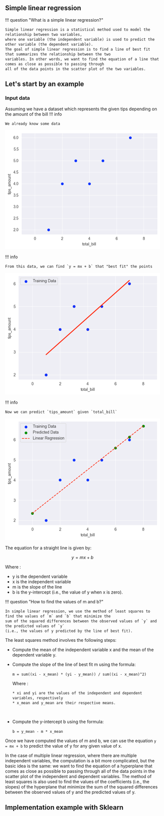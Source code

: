 ## Simple linear regression


!!! question "What is a simple linear regression?"

    Simple linear regression is a statistical method used to model the relationship between two variables, 
    where one variable (the independent variable) is used to predict the other variable (the dependent variable). 
    The goal of simple linear regression is to find a line of best fit that summarizes the relationship between the two 
    variables. In other words, we want to find the equation of a line that comes as close as possible to passing through 
    all of the data points in the scatter plot of the two variables.

## Let's start by an example
### Input data
Assuming we have a dataset which represents the given tips depending on the amount of the bill
!!! info 

    We already know some data


![img_1.png](assets/img_1.png)


!!! info 

    From this data, we can find `y = mx + b` that "best fit" the points
![img_2.png](assets/img_2.png)

!!! info 
    
    Now we can predict `tips_amount` given `total_bill`



![img_3.png](assets/img_3.png)





The equation for a straight line is given by:

$$
{y = mx + b}
$$

Where :

* y is the dependent variable 
* x is the independent variable
* m is the slope of the line
* b is the y-intercept (i.e., the value of y when x is zero).


!!! question "How to find the values of m and b?" 

    In simple linear regression, we use the method of least squares to find the values of `m` and `b` that minimize the 
    sum of the squared differences between the observed values of `y` and the predicted values of `y` 
    (i.e., the values of y predicted by the line of best fit).

The least squares method involves the following steps:

* Compute the mean of the independent variable x and the mean of the dependent variable y.
* Compute the slope of the line of best fit m using the formula: 

    `m = sum((xi - x_mean) * (yi - y_mean)) / sum((xi - x_mean)^2)`

    Where : 
  
      * xi and yi are the values of the independent and dependent variables, respectively 
      * x_mean and y_mean are their respective means.

<br>

* Compute the y-intercept b using the formula:

    `b = y_mean - m * x_mean`

Once we have computed the values of m and b, we can use the equation `y = mx + b` to predict the value of y for any 
given value of x.

In the case of multiple linear regression, where there are multiple independent variables, the computation is a bit more
complicated, but the basic idea is the same: we want to find the equation of a hyperplane that comes as close as 
possible to passing through all of the data points in the scatter plot of the independent and dependent variables. 
The method of least squares is also used to find the values of the coefficients (i.e., the slopes) of the hyperplane 
that minimize the sum of the squared differences between the observed values of y and the predicted values of y.


## Implementation example with Sklearn
